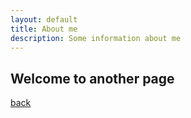 ```yaml
---
layout: default
title: About me
description: Some information about me
---
```


## Welcome to another page

[back](./)
